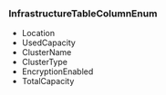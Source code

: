 ### InfrastructureTableColumnEnum
- Location
- UsedCapacity
- ClusterName
- ClusterType
- EncryptionEnabled
- TotalCapacity
